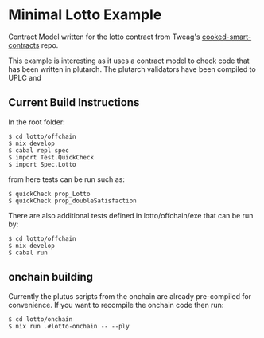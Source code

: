 # Minimal Lotto Example 

Contract Model written for the lotto contract from Tweag's [cooked-smart-contracts](https://github.com/tweag/cooked-smart-contracts) repo. 

This example is interesting as it uses a contract model to check code that has been written in plutarch. The plutarch validators have been compiled to UPLC and

## Current Build Instructions

In the root folder: 

```
$ cd lotto/offchain
$ nix develop
$ cabal repl spec
$ import Test.QuickCheck
$ import Spec.Lotto
```

from here tests can be run such as:

```
$ quickCheck prop_Lotto
$ quickCheck prop_doubleSatisfaction
```

There are also additional tests defined in lotto/offchain/exe that can be run by:

```
$ cd lotto/offchain
$ nix develop
$ cabal run
```

## onchain building

Currently the plutus scripts from the onchain are already pre-compiled for convenience. If you want to recompile the onchain code then run: 

```
$ cd lotto/onchain
$ nix run .#lotto-onchain -- --ply
```

